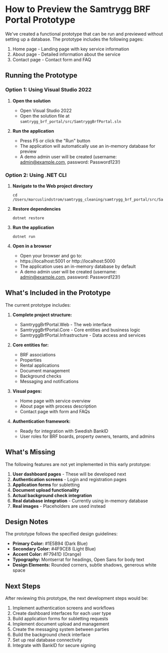 # How to Preview the Samtrygg BRF Portal Prototype

We've created a functional prototype that can be run and previewed without setting up a database. The prototype includes the following pages:

1. Home page - Landing page with key service information
2. About page - Detailed information about the service
3. Contact page - Contact form and FAQ

## Running the Prototype

### Option 1: Using Visual Studio 2022

1. **Open the solution**
   - Open Visual Studio 2022
   - Open the solution file at `samtrygg_brf_portal/src/SamtryggBrfPortal.sln`

2. **Run the application**
   - Press F5 or click the "Run" button
   - The application will automatically use an in-memory database for preview
   - A demo admin user will be created (username: admin@example.com, password: Password123!)

### Option 2: Using .NET CLI

1. **Navigate to the Web project directory**
   ```
   cd /Users/marcuslindstrom/samtrygg_cleaning/samtrygg_brf_portal/src/SamtryggBrfPortal.Web
   ```

2. **Restore dependencies**
   ```
   dotnet restore
   ```

3. **Run the application**
   ```
   dotnet run
   ```

4. **Open in a browser**
   - Open your browser and go to:
   - https://localhost:5001 or http://localhost:5000
   - The application uses an in-memory database by default
   - A demo admin user will be created (username: admin@example.com, password: Password123!)

## What's Included in the Prototype

The current prototype includes:

1. **Complete project structure:**
   - SamtryggBrfPortal.Web - The web interface
   - SamtryggBrfPortal.Core - Core entities and business logic
   - SamtryggBrfPortal.Infrastructure - Data access and services

2. **Core entities for:**
   - BRF associations
   - Properties
   - Rental applications
   - Document management
   - Background checks
   - Messaging and notifications

3. **Visual pages:**
   - Home page with service overview
   - About page with process description
   - Contact page with form and FAQs

4. **Authentication framework:**
   - Ready for integration with Swedish BankID
   - User roles for BRF boards, property owners, tenants, and admins

## What's Missing

The following features are not yet implemented in this early prototype:

1. **User dashboard pages** - These will be developed next
2. **Authentication screens** - Login and registration pages
3. **Application forms** for subletting
4. **Document upload functionality**
5. **Actual background check integration**
6. **Real database integration** - Currently using in-memory database
7. **Real images** - Placeholders are used instead

## Design Notes

The prototype follows the specified design guidelines:

- **Primary Color:** #1E5B94 (Dark Blue)
- **Secondary Color:** #4F9CE8 (Light Blue)
- **Accent Color:** #F7941D (Orange)
- **Typography:** Montserrat for headings, Open Sans for body text
- **Design Elements:** Rounded corners, subtle shadows, generous white space

## Next Steps

After reviewing this prototype, the next development steps would be:

1. Implement authentication screens and workflows
2. Create dashboard interfaces for each user type
3. Build application forms for subletting requests
4. Implement document upload and management
5. Create the messaging system between parties
6. Build the background check interface
7. Set up real database connectivity
8. Integrate with BankID for secure signing